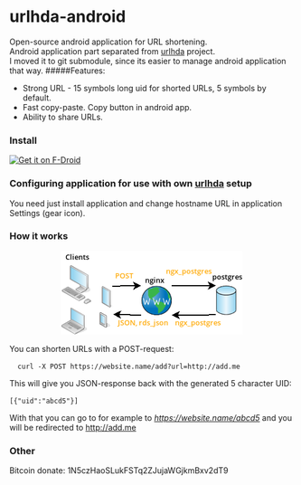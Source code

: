 # urlhda-android
Open-source android application for URL shortening.  
Android application part separated from [urlhda](https://github.com/cryptofuture/urlhda) project.  
I moved it to git submodule, since its easier to manage android application that way.
#####Features:  
* Strong URL - 15 symbols long uid for shorted URLs, 5 symbols by default.
* Fast copy-paste. Copy button in android app.
* Ability to share URLs.

### Install
[<img src="https://f-droid.org/badge/get-it-on.png"
      alt="Get it on F-Droid"
      height="80">](https://f-droid.org/app/me.hda.urlhda)

### Configuring application for use with own [urlhda](https://github.com/cryptofuture/urlhda/) setup
You need just install application and change hostname URL in application Settings (gear icon).

### How it works
 <p align="center">
<img src="https://raw.githubusercontent.com/cryptofuture/urlhda-android/master/gradle/img/Diagram1.png"/>
</p>

You can shorten URLs with a POST-request:
```
  curl -X POST https://website.name/add?url=http://add.me
```

This will give you JSON-response back with the generated 5 character UID:
```
[{"uid":"abcd5"}]
```

With that you can go to for example to *https://website.name/abcd5* and you will be redirected to http://add.me

### Other
Bitcoin donate: 1N5czHaoSLukFSTq2ZJujaWGjkmBxv2dT9
